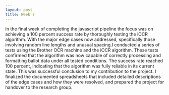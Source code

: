 ```yaml
---
layout: post
title: Week 7
---
```


In the final week of completing the javascript pipeline the focus was on achieving a 100 percent success rate by thoroughly testing the iOCR algorithm. With the major edge cases now addressed, specifically those involving random line lengths and unusual spacing.I conducted a series of tests using the Brother OCR machine and the iOCR algorithm. These tests confirmed that the algorithm was now capable of correctly processing and formatting ballot data under all tested conditions. The success rate reached 100 percent, indicating that the algorithm was fully reliable in its current state. This was successful conclusion to my contribution to the project. I finalized the documented spreadsheets that included detailed descriptions of the edge cases and how they were resolved, and prepared the project for handover to the research group.
